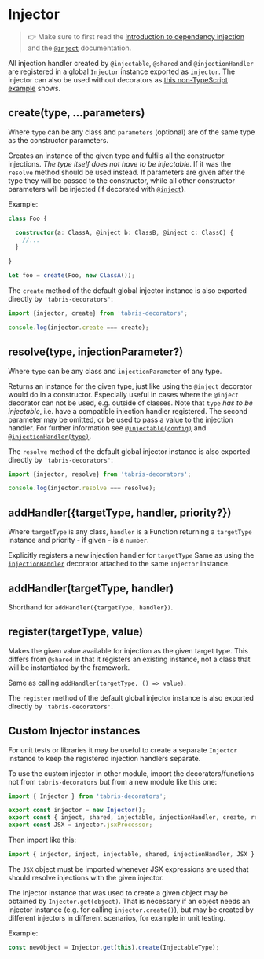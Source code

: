 ---
---
# Injector

> :point_right: Make sure to first read the [introduction to dependency injection](./index.md) and the [`@inject`](./@inject.md) documentation.

All injection handler created by `@injectable`, `@shared` and `@injectionHandler` are registered in a global `Injector` instance exported as `injector`. The injector can also be used without decorators as  [this non-TypeScript example](https://github.com/eclipsesource/tabris-decorators/tree/v3.8.0/examples/injector-js) shows.


## create(type, ...parameters)

Where `type` can be any class and `parameters` (optional) are of the same type as the constructor parameters.

Creates an instance of the given type and fulfils all the constructor injections. *The type itself does not have to be injectable*. If it was the `resolve` method should be used instead. If parameters are given after the type they will be passed to the constructor, while all other constructor parameters will be injected (if decorated with [`@inject`](./@inject.md)).

Example:

```ts
class Foo {

  constructor(a: ClassA, @inject b: ClassB, @inject c: ClassC) {
    //...
  }

}

let foo = create(Foo, new ClassA());
```

The `create` method of the default global injector instance is also exported directly by `'tabris-decorators'`:

```ts
import {injector, create} from 'tabris-decorators';

console.log(injector.create === create);
```

## resolve(type, injectionParameter?)

Where `type` can be any class and `injectionParameter` of any type.

Returns an instance for the given type, just like using the `@inject` decorator would do in a constructor. Especially useful in cases where the `@inject` decorator can not be used, e.g. outside of classes. Note that `type` *has to be injectable*, i.e. have a compatible injection handler registered. The second parameter may be omitted, or be used to pass a value to the injection handler. For further information see [`@injectable(config)`](./@injectable.md) and [`@injectionHandler(type)`](./@injectionHandler.md).

The `resolve` method of the default global injector instance is also exported directly by `'tabris-decorators'`:

```ts
import {injector, resolve} from 'tabris-decorators';

console.log(injector.resolve === resolve);
```

## addHandler({targetType, handler, priority?})

Where `targetType` is any class, `handler` is a Function returning a `targetType` instance and priority - if given - is a `number`.

Explicitly registers a new injection handler for `targetType` Same as using the [`injectionHandler`](./@injectionHandler.md) decorator attached to the same `Injector` instance.

## addHandler(targetType, handler)

Shorthand for `addHandler({targetType, handler})`.

## register(targetType, value)

Makes the given value available for injection as the given target type. This differs from `@shared` in that it registers an existing instance, not a class that will be instantiated by the framework.

Same as calling `addHandler(targetType, () => value)`.

The `register` method of the default global injector instance is also exported directly by `'tabris-decorators'`.

## Custom Injector instances

For unit tests or libraries it may be useful to create a separate `Injector` instance to keep the registered injection handlers separate.

To use the custom injector in other module, import the decorators/functions not from `tabris-decorators` but from a new module like this one:

```ts
import { Injector } from 'tabris-decorators';

export const injector = new Injector();
export const { inject, shared, injectable, injectionHandler, create, resolve} = injector;
export const JSX = injector.jsxProcessor;
```

Then import like this:
```ts
import { injector, inject, injectable, shared, injectionHandler, JSX } from './customInjector';
```

The `JSX` object must be imported whenever JSX expressions are used that should resolve injections with the given injector.

The Injector instance that was used to create a given object may be obtained by `Injector.get(object)`. That is necessary if an object needs an injector instance (e.g. for calling `injector.create()`), but may be created by different injectors in different scenarios, for example in unit testing.

Example:

```js
const newObject = Injector.get(this).create(InjectableType);
```
